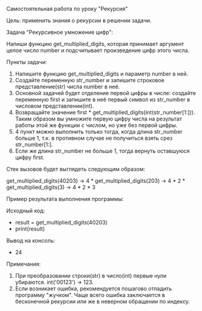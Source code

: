 Самостоятельная работа по уроку "Рекурсия"

Цель: применить знания о рекурсии в решении задачи.

Задача "Рекурсивное умножение цифр":

Напиши функцию get_multiplied_digits, которая принимает аргумент целое число number и подсчитывает произведение цифр этого числа.

Пункты задачи:

  1. Напишите функцию get_multiplied_digits и параметр number в ней.
  2. Создайте переменную str_number и запишите строковое представление(str) числа number в неё.
  3. Основной задачей будет отделение первой цифры в числе: создайте переменную first и запишите в неё первый символ из str_number в числовом представлении(int).
  4. Возвращайте значение first * get_multiplied_digits(int(str_number[1:])). Таким образом вы умножите первую цифру числа на результат работы этой же функции с числом, но уже без первой цифры.
  5. 4 пункт можно выполнить только тогда, когда длина str_number больше 1, т.к. в противном случае не получиться взять срез str_number[1:].
  6. Если же длина str_number не больше 1, тогда вернуть оставшуюся цифру first.

Стек вызовов будет выглядеть следующим образом:

get_multiplied_digits(40203) -> 4 * get_multiplied_digits(203) -> 4 * 2 * get_multiplied_digits(3) -> 4 * 2 * 3

Пример результата выполнения программы:

Исходный код:

-  result = get_multiplied_digits(40203)
-  print(result)

Вывод на консоль:

-  24

Примечания:

  1. При преобразовании строки(str) в число(int) первые нули убираются. int('00123') -> 123.
  2. Если возникает ошибка, рекомендуется пошагово отладить программу "жучком". Чаще всего ошибка заключается в бесконечной рекурсии или же в неверном обращении по индексу.
